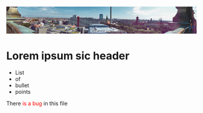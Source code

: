  ![banner](./img/berlin.jpg)

 # Lorem ipsum sic header

* List
* of
* bullet
* points

<p> There <span style="color:red">is a bug</span> in this file</p>
